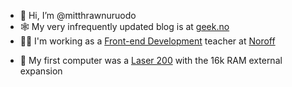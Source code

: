 - 👋 Hi, I’m @mitthrawnuruodo
- 🕸 My very infrequently updated blog is at [geek.no](https://www.geek.no/)
- 👨‍🏫 I'm working as a [Front-end Development](https://www.noroff.no/en/studies/vocational-school/front-end-development) teacher at [Noroff](https://www.noroff.no/en/)
<!-- - 💾 My first computer was a [Laser 200](https://en.wikipedia.org/wiki/VTech_Laser_200) with the 16k RAM external expansion-->
- 💾 My first computer was a <a href="https://en.wikipedia.org/wiki/VTech_Laser_200">Laser 200</a> with the 16k RAM external expansion

